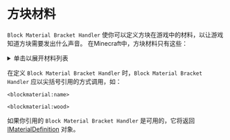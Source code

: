 # 方块材料


`Block Material Bracket Handler` 使你可以定义方块在游戏中的材料，以让游戏知道方块需要发出什么声音。
在Minecraft中，方块材料只有这些：

<details>
	<summary>单击以展开材料列表</summary>
	<ul>
		<li>Air(空气)</li>
		<li>Grass(草方块)</li>
		<li>Ground(泥土)</li>
		<li>Wood(木板)</li>
		<li>Rock(岩石)</li>
		<li>Iron(铁块)</li>
		<li>Anvil(铁砧)</li>
		<li>Water(水)</li>
		<li>Lava(岩浆)</li>
		<li>Leaves(树叶)</li>
		<li>Plants(杂草)</li>
		<li>Vine(藤蔓)</li>
		<li>Sponge(海绵)</li>
		<li>Cloth(皮革)</li>
		<li>Fire(火)</li>
		<li>sand(沙子)</li>
		<li>Circuits(红石)</li>
		<li>Carpet(地毯)</li>
		<li>Glass(玻璃)</li>
		<li>Redstone_Light(红石灯)</li>
		<li>TNT(炸药)</li>
		<li>Coral(珊瑚)</li>
		<li>Ice(冰)</li>
		<li>Packed_Ice(浮冰)</li>
		<li>Crafted_Snow(雪块)</li>
		<li>Cactus(仙人掌)</li>
		<li>Clay(黏土)</li>
		<li>Gourd(金块)</li>
		<li>Dragon_Egg(龙蛋)</li>
		<li>Portal(传送门)</li>
		<li>Cake(蛋糕)</li>
		<li>Web(蜘蛛网)</li>
	</ul>
</details>

在定义 `Block Material Bracket Handler` 时，`Block Material Bracket Handler` 应以尖括号引用的方式调用，如：

```
<blockmaterial:name>

<blockmaterial:wood>
```

如果你引用的 `Block Material Bracket Handler` 是可用的，它将返回 [IMaterialDefinition](/Mods/ContentTweaker/Vanilla/Types/Block/IMaterialDefinition) 对象。
